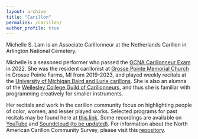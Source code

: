 ```yaml
---
layout: archive
title: "Carillon"
permalink: /carillon/
author_profile: true
---
```


Michelle S. Lam is an Associate Carillonneur at the Netherlands Carillon in Arlington National Cemetery. 

Michelle is a seasoned performer who passed the [GCNA Carillonneur Exam](https://www.gcna.org/exam-carillonneur) in 2022. She was the resident carillonist at [Grosse Pointe Memorial Church](https://gpmchurch.org/) in Grosse Pointe Farms, MI from 2019-2023, and played weekly recitals at the [University of Michigan Baird and Lurie carillons](https://smtd.umich.edu/departments/organ/carillons/). She is also an alumna of the [Wellesley College Guild of Carillonneurs](https://www.wellesley.edu/music/performanceprogram/ensembles/carillon), and thus she is familiar with programming creatively for smaller instruments. 

Her recitals and work in the carillon community focus on highlighting people of color, women, and lesser played works. Selected programs for past recitals may be found here at [this link](https://docs.google.com/document/d/1VSxvieegdD3npsZ2BTkkm76Bs7WeZQ2iVvbxXk0KJlg/edit?usp=sharing). Some recordings are available on [YouTube](https://www.youtube.com/playlist?list=PL9rENzxh-Bm7Jh1IHHb4N5-jUKiyFOsxD) and [Soundcloud (to be updated)](https://soundcloud.com/michelleslam). For information about the North American Carillon Community Survey, please visit this [repository](https://github.com/michellelam/carilloncommunity).
